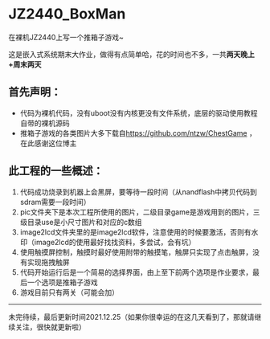 # JZ2440_BoxMan
在裸机JZ2440上写一个推箱子游戏~

这是嵌入式系统期末大作业，做得有点简单哈，花的时间也不多，一共**两天晚上+周末两天**

## 首先声明：  
* 代码为裸机代码，没有uboot没有内核更没有文件系统，底层的驱动使用教程自带的裸机源码  
* 推箱子游戏的各类图片大多下载自<https://github.com/ntzw/ChestGame> ，在此感谢这位博主

## 此工程的一些概述：    
1. 代码成功烧录到机器上会黑屏，要等待一段时间（从nandflash中拷贝代码到sdram需要一段时间）  
2. pic文件夹下是本次工程所使用的图片，二级目录game是游戏用到的图片，三级目录use是小尺寸图片和对应的c数组  
3. image2lcd文件夹里的是image2lcd软件，注意使用的时候要激活，否则有水印（image2lcd的使用最好找找资料，多尝试，会有坑）
4. 使用触摸屏控制，触摸时最好使用附带的触摸笔，触屏只实现了点击触屏，没有实现拖拽触屏  
5. 代码开始运行后是一个简易的选择界面，由上至下前两个选项是作业要求，最后一个选项是推箱子游戏  
6. 游戏目前只有两关（可能会加）




  
  ***
  未完待续，最后更新时间2021.12.25（如果你很幸运的在这几天看到了，那就请继续关注，很快就更新啦）

